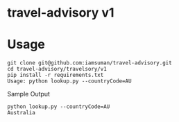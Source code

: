 # travel-advisory v1
# Usage
```
git clone git@github.com:iamsuman/travel-advisory.git
cd travel-advisory/travelsory/v1
pip install -r requirements.txt
Usage: python lookup.py --countryCode=AU
```

Sample Output
```
python lookup.py --countryCode=AU
Australia
```
